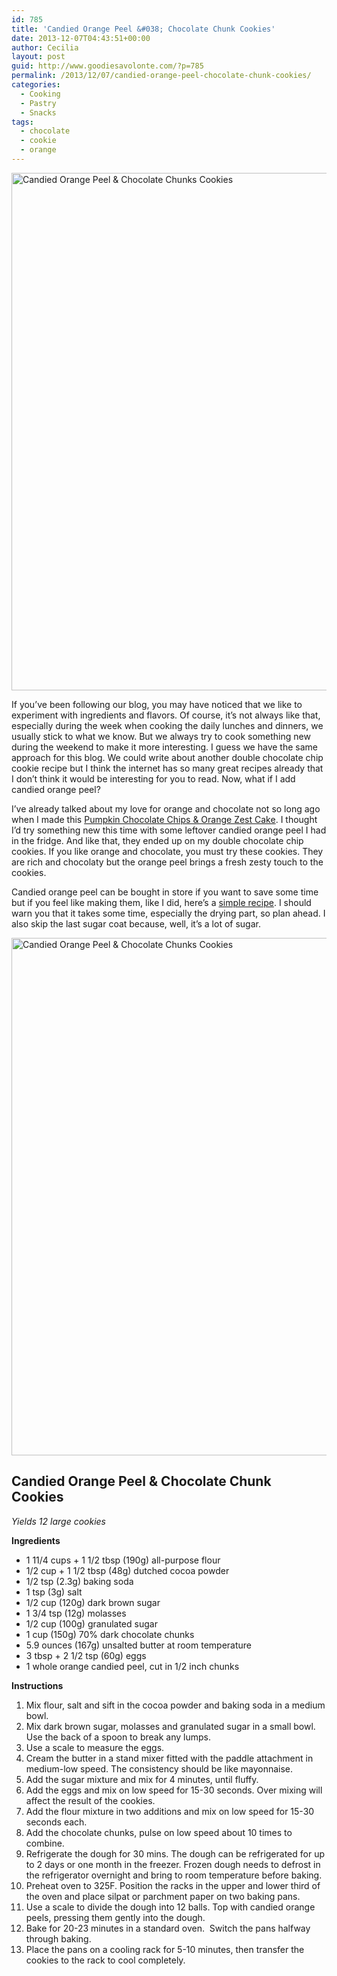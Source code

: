 ```yaml
---
id: 785
title: 'Candied Orange Peel &#038; Chocolate Chunk Cookies'
date: 2013-12-07T04:43:51+00:00
author: Cecilia
layout: post
guid: http://www.goodiesavolonte.com/?p=785
permalink: /2013/12/07/candied-orange-peel-chocolate-chunk-cookies/
categories:
  - Cooking
  - Pastry
  - Snacks
tags:
  - chocolate
  - cookie
  - orange
---
```

<input class="jpibfi" type="hidden" />

[<img class="alignnone size-full wp-image-790" alt="Candied Orange Peel & Chocolate Chunks Cookies" src="http://www.goodiesavolonte.com/wp-content/uploads/2013/12/candied-orange-peel-chocolate-chunk-cookies-01.jpg" width="552" height="828" />](http://www.goodiesavolonte.com/wp-content/uploads/2013/12/candied-orange-peel-chocolate-chunk-cookies-01.jpg)

If you&#8217;ve been following our blog, you may have noticed that we like to experiment with ingredients and flavors. Of course, it&#8217;s not always like that, especially during the week when cooking the daily lunches and dinners, we usually stick to what we know. But we always try to cook something new during the weekend to make it more interesting. I guess we have the same approach for this blog. We could write about another double chocolate chip cookie recipe but I think the internet has so many great recipes already that I don&#8217;t think it would be interesting for you to read. Now, what if I add candied orange peel?

<!--more-->

I&#8217;ve already talked about my love for orange and chocolate not so long ago when I made this [Pumpkin Chocolate Chips & Orange Zest Cake](http://www.goodiesavolonte.com/2013/10/14/pumpkin-chocolate-chips-orange-zest-cake/). I thought I&#8217;d try something new this time with some leftover candied orange peel I had in the fridge. And like that, they ended up on my double chocolate chip cookies. If you like orange and chocolate, you must try these cookies. They are rich and chocolaty but the orange peel brings a fresh zesty touch to the cookies.

Candied orange peel can be bought in store if you want to save some time but if you feel like making them, like I did, here&#8217;s a [simple recipe](http://www.bonappetit.com/recipe/simple-candied-orange-peel). I should warn you that it takes some time, especially the drying part, so plan ahead. I also skip the last sugar coat because, well, it&#8217;s a lot of sugar.

[<img class="alignnone size-full wp-image-789" alt="Candied Orange Peel & Chocolate Chunks Cookies" src="http://www.goodiesavolonte.com/wp-content/uploads/2013/12/candied-orange-peel-chocolate-chunk-cookies-02.jpg" width="552" height="828" />](http://www.goodiesavolonte.com/wp-content/uploads/2013/12/candied-orange-peel-chocolate-chunk-cookies-02.jpg)

<div class="recipe-box">
  <h2 class="recipe-title">
    Candied Orange Peel & Chocolate Chunk Cookies
  </h2>
  
  <p>
    <em>Yields 12 large cookies</em>
  </p>
  
  <p>
    <strong>Ingredients</strong>
  </p>
  
  <ul>
    <li>
      1 11/4 cups + 1 1/2 tbsp (190g) all-purpose flour
    </li>
    <li>
      1/2 cup + 1 1/2 tbsp (48g) dutched cocoa powder
    </li>
    <li>
      1/2 tsp (2.3g) baking soda
    </li>
    <li>
      1 tsp (3g) salt
    </li>
    <li>
      1/2 cup (120g) dark brown sugar
    </li>
    <li>
      1 3/4 tsp (12g) molasses
    </li>
    <li>
      1/2 cup (100g) granulated sugar
    </li>
    <li>
      1 cup (150g) 70% dark chocolate chunks
    </li>
    <li>
      5.9 ounces (167g) unsalted butter at room temperature
    </li>
    <li>
      3 tbsp + 2 1/2 tsp (60g) eggs
    </li>
    <li>
      1 whole orange candied peel, cut in 1/2 inch chunks
    </li>
  </ul>
  
  <p>
    <strong>Instructions</strong>
  </p>
  
  <ol>
    <li>
      <span style="line-height: 14px;">Mix flour, salt and sift in the cocoa powder and baking soda in a medium bowl.</span>
    </li>
    <li>
      Mix dark brown sugar, molasses and granulated sugar in a small bowl. Use the back of a spoon to break any lumps.
    </li>
    <li>
      Use a scale to measure the eggs.
    </li>
    <li>
      Cream the butter in a stand mixer fitted with the paddle attachment in medium-low speed. The consistency should be like mayonnaise.
    </li>
    <li>
      Add the sugar mixture and mix for 4 minutes, until fluffy.
    </li>
    <li>
      Add the eggs and mix on low speed for 15-30 seconds. Over mixing will affect the result of the cookies.
    </li>
    <li>
      Add the flour mixture in two additions and mix on low speed for 15-30 seconds each.
    </li>
    <li>
      Add the chocolate chunks, pulse on low speed about 10 times to combine.
    </li>
    <li>
      Refrigerate the dough for 30 mins. The dough can be refrigerated for up to 2 days or one month in the freezer. Frozen dough needs to defrost in the refrigerator overnight and bring to room temperature before baking.
    </li>
    <li>
      Preheat oven to 325F. Position the racks in the upper and lower third of the oven and place silpat or parchment paper on two baking pans.
    </li>
    <li>
      Use a scale to divide the dough into 12 balls. Top with candied orange peels, pressing them gently into the dough.
    </li>
    <li>
      Bake for 20-23 minutes in a standard oven.  Switch the pans halfway through baking.
    </li>
    <li>
      Place the pans on a cooling rack for 5-10 minutes, then transfer the cookies to the rack to cool completely.
    </li>
  </ol>
</div>